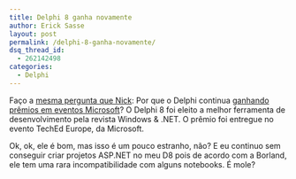 ```yaml
---
title: Delphi 8 ganha novamente
author: Erick Sasse
layout: post
permalink: /delphi-8-ganha-novamente/
dsq_thread_id:
  - 262142498
categories:
  - Delphi
---
```

Fa&ccedil;o a [mesma pergunta que Nick][1]: Por que o Delphi continua [ganhando pr&ecirc;mios em eventos Microsoft][2]? O Delphi 8 foi eleito a melhor ferramenta de desenvolvimento pela revista Windows &#038; .NET. O pr&ecirc;mio foi entregue no evento TechEd Europe, da Microsoft. 

Ok, ok, ele &eacute; bom, mas isso &eacute; um pouco estranho, n&atilde;o? E eu continuo sem conseguir criar projetos ASP.NET no meu D8 pois de acordo com a Borland, ele tem uma rara incompatibilidade com alguns notebooks. &Eacute; mole?

 [1]: http://www.lemanix.com/nick/archive/2004/07/22/988.aspx
 [2]: http://www.winnetmag.com/awards/winners_europe.cfm